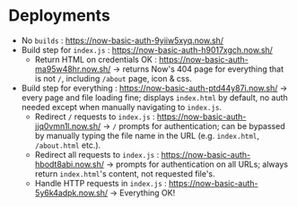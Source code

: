 # Deployments

- No `builds` : https://now-basic-auth-9yiiw5xyq.now.sh/
- Build step for `index.js` : https://now-basic-auth-h9017xgch.now.sh/
  - Return HTML on credentials OK : https://now-basic-auth-ma95w48hr.now.sh/ &rarr; returns Now's 404 page for everything that is not `/`, including `/about` page, icon & css.
- Build step for everything : https://now-basic-auth-ptd44y87i.now.sh/ &rarr; every page and file loading fine; displays `index.html` by default, no auth needed except when manually navigating to `index.js`.
  - Redirect `/` requests to `index.js` : https://now-basic-auth-jjq0vmn1l.now.sh/ &rarr; `/` prompts for authentication; can be bypassed by manually typing the file name in the URL (e.g. `index.html`, `/about.html` etc.).
  - Redirect all requests to `index.js` : https://now-basic-auth-hbodt8abi.now.sh/ &rarr; prompts for authentication on all URLs; always return `index.html`'s content, not requested file's.
  - Handle HTTP requests in `index.js` : https://now-basic-auth-5y6k4adpk.now.sh/ &rarr; Everything OK!
